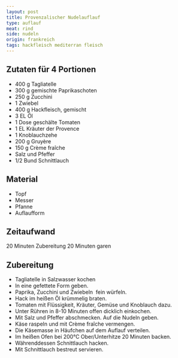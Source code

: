 ```yaml
---
layout: post
title: Provenzalischer Nudelauflauf
type: auflauf
meat: rind
side: nudeln
origin: frankreich
tags: hackfleisch mediterran fleisch
---
```

## Zutaten für 4 Portionen
* 400 g Tagliatelle
* 300 g gemischte Paprikaschoten
* 250 g Zucchini
* 1 Zwiebel
* 400 g Hackfleisch, gemischt
* 3 EL Öl
* 1 Dose geschälte Tomaten
* 1 EL Kräuter der Provence
* 1 Knoblauchzehe
* 200 g Gruyère
* 150 g Crème fraîche
* Salz und Pfeffer
* 1/2 Bund Schnittlauch

## Material
* Topf
* Messer
* Pfanne
* Auflaufform

## Zeitaufwand
20 Minuten Zubereitung
20 Minuten garen

## Zubereitung
* Tagliatelle in Salzwasser kochen
* In eine gefettete Form geben.
* Paprika, Zucchini und Zwiebeln  fein würfeln.
* Hack im heißen Öl krümmelig braten.
* Tomaten mit Flüssigkeit, Kräuter, Gemüse und Knoblauch dazu.
* Unter Rühren in 8-10 Minuten offen dicklich einkochen.
* Mit Salz und Pfeffer abschmecken. Auf die Nudeln geben.
* Käse raspeln und mit Crème fraîche vermengen.
* Die Käsemasse in Häufchen auf dem Auflauf verteilen.
* Im heißen Ofen bei 200°C Ober/Unterhitze 20 Minuten backen.
* Währenddessen Schnittlauch hacken.
* Mit Schnittlauch bestreut servieren.
